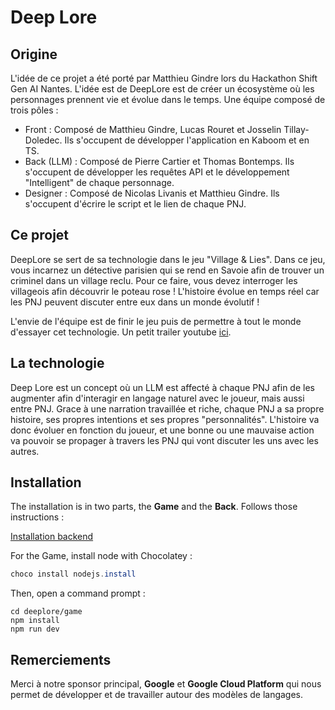 # Deep Lore

## Origine

L'idée de ce projet a été porté par Matthieu Gindre lors du Hackathon Shift Gen AI Nantes. L'idée est de DeepLore est de créer un écosystème où les personnages prennent vie et évolue dans le temps. Une équipe composé de trois pôles :

- Front : Composé de Matthieu Gindre, Lucas Rouret et Josselin Tillay-Doledec. Ils s'occupent de développer l'application en Kaboom et en TS.
- Back (LLM) : Composé de Pierre Cartier et Thomas Bontemps. Ils s'occupent de développer les requêtes API et le développement "Intelligent" de chaque personnage.
- Designer : Composé de Nicolas Livanis et Matthieu Gindre. Ils s'occupent d'écrire le script et le lien de chaque PNJ.

## Ce projet

DeepLore se sert de sa technologie dans le jeu "Village & Lies". Dans ce jeu, vous incarnez un détective parisien qui se rend en Savoie afin de trouver un criminel dans un village reclu. Pour ce faire, vous devez interroger les villageois afin découvrir le poteau rose ! L'histoire évolue en temps réel car les PNJ peuvent discuter entre eux dans un monde évolutif !

L'envie de l'équipe est de finir le jeu puis de permettre à tout le monde d'essayer cet technologie.
Un petit trailer youtube [ici](https://youtu.be/APyIznX-HLs).  

## La technologie

Deep Lore est un concept où un LLM est affecté à chaque PNJ afin de les augmenter afin d'interagir en langage naturel avec le joueur, mais aussi entre PNJ. Grace à une narration travaillée et riche, chaque PNJ a sa propre histoire, ses propres intentions et ses propres "personnalités". L'histoire va donc évoluer en fonction du joueur, et une bonne ou une mauvaise action va pouvoir se propager à travers les PNJ qui vont discuter les uns avec les autres.  

## Installation

The installation is in two parts, the **Game** and the **Back**. Follows those instructions :  

[Installation backend](https://github.com/deeplore-ai/deeplore/blob/master/server/README.md)

For the Game, install node with Chocolatey :  

```PowerShell
choco install nodejs.install
```

Then, open a command prompt :  

```cmd.exe
cd deeplore/game
npm install 
npm run dev
```

## Remerciements

Merci à notre sponsor principal, **Google** et **Google Cloud Platform** qui nous permet de développer et de travailler autour des modèles de langages.
